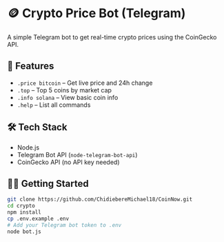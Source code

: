 # 🪙 Crypto Price Bot (Telegram)

A simple Telegram bot to get real-time crypto prices using the CoinGecko API.

## 🚀 Features
- `.price bitcoin` – Get live price and 24h change
- `.top` – Top 5 coins by market cap
- `.info solana` – View basic coin info
- `.help` – List all commands

## 🛠 Tech Stack
- Node.js
- Telegram Bot API (`node-telegram-bot-api`)
- CoinGecko API (no API key needed)

## 🧑‍💻 Getting Started

```bash
git clone https://github.com/ChidiebereMichael18/CoinNow.git
cd crypto
npm install
cp .env.example .env
# Add your Telegram bot token to .env
node bot.js
